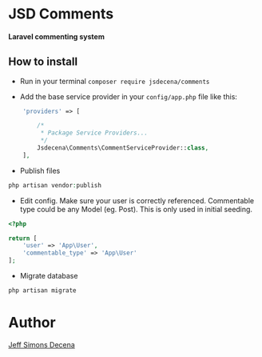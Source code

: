 # JSD Comments 
#### Laravel commenting system

## How to install

- Run in your terminal `composer require jsdecena/comments`

- Add the base service provider in your `config/app.php` file like this:

```php
    'providers' => [

        /*
         * Package Service Providers...
         */
        Jsdecena\Comments\CommentServiceProvider::class,
    ],
```

- Publish files
```php
php artisan vendor:publish
```

- Edit config. Make sure your user is correctly referenced. Commentable type could be any Model (eg. Post). This is only used in initial seeding.
```php
<?php

return [
    'user' => 'App\User',
    'commentable_type' => 'App\User'
];
```

- Migrate database
```php
php artisan migrate
```

# Author

[Jeff Simons Decena](https://jsdecena.me)
